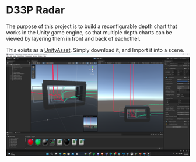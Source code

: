 # D33P Radar
The purpose of this project is to build a reconfigurable depth chart that works in the Unity game engine, so that multiple depth charts can be viewed by layering them in front and back of eachother.

This exists as a [UnityAsset](DeepChart.unitypackage). Simply download it, and Import it into a scene.
![](deepcharts.png)

